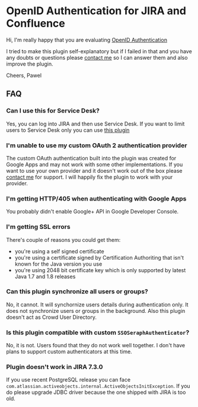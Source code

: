 # OpenID Authentication for JIRA and Confluence

Hi,
I'm really happy that you are evaluating [OpenID Authentication](https://marketplace.atlassian.com/plugins/com.pawelniewiadomski.jira.jira-openid-authentication-plugin)

I tried to make this plugin self-explanatory but if I failed in that and you have any doubts or questions please [contact me](mailto:pawelniewiadomski@me.com) so I can answer them and also improve the plugin.

Cheers,
Pawel

## FAQ

### Can I use this for Service Desk?

Yes, you can log into JIRA and then use Service Desk. If you want to limit users to Service Desk only you can use [this plugin](https://marketplace.atlassian.com/plugins/easy.social.sign-ups.servicedesk/server/overview)

### I'm unable to use my custom OAuth 2 authentication provider

The custom OAuth authentication built into the plugin was created for Google Apps and may not work with some other implementations. If you want to use your own provider and it doesn't work out of the box please [contact me](mailto:pawelniewiadomski@me.com?Subject=OpenID%20Custom%20Provider) for support. I will happily fix the plugin to work with your provider.

### I'm getting HTTP/405 when authenticating with Google Apps

You probably didn't enable Google+ API in Google Developer Console.

### I'm getting SSL errors

There's couple of reasons you could get them:

- you're using a self signed certificate
- you're using a certificate signed by Certification Authoriting that isn't known for the Java version you use
- you're using 2048 bit certificate key which is only supported by latest Java 1.7 and 1.8 releases

### Can this plugin synchronize all users or groups?

No, it cannot. It will synchornize users details during authentication only. It does not synchronize
users or groups in the background. Also this plugin doesn't act as Crowd User Directory.

### Is this plugin compatible with custom `SSOSeraphAuthenticator`?

No, it is not. Users found that they do not work well together. I don't have plans to support custom authenticators at this time.

### Plugin doesn't work in JIRA 7.3.0

If you use recent PostgreSQL release you can face `com.atlassian.activeobjects.internal.ActiveObjectsInitException`. If you do please upgrade JDBC driver because the one shipped with JIRA is too old.